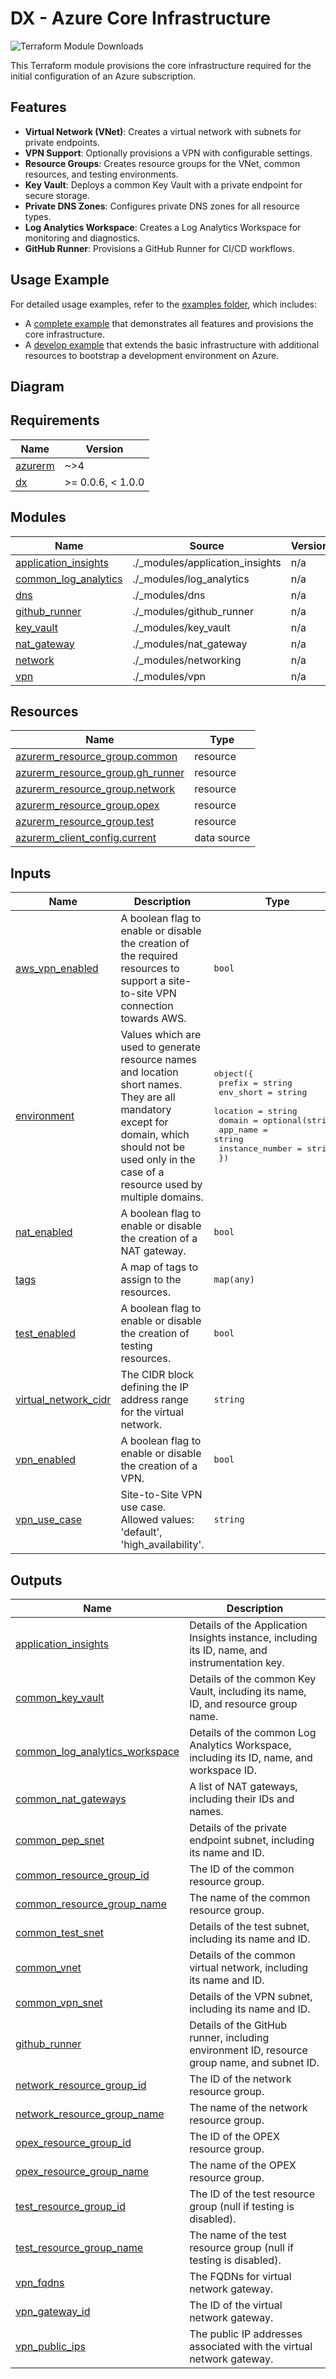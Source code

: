 # DX - Azure Core Infrastructure

![Terraform Module Downloads](https://img.shields.io/terraform/module/dm/pagopa-dx/azure-core-infra/azurerm?logo=terraform&label=downloads&cacheSeconds=5000&link=https%3A%2F%2Fregistry.terraform.io%2Fmodules%2Fpagopa-dx%2Fazure-core-infra%2Fazurerm%2Flatest)

This Terraform module provisions the core infrastructure required for the initial configuration of an Azure subscription.

## Features

- **Virtual Network (VNet)**: Creates a virtual network with subnets for private endpoints.
- **VPN Support**: Optionally provisions a VPN with configurable settings.
- **Resource Groups**: Creates resource groups for the VNet, common resources, and testing environments.
- **Key Vault**: Deploys a common Key Vault with a private endpoint for secure storage.
- **Private DNS Zones**: Configures private DNS zones for all resource types.
- **Log Analytics Workspace**: Creates a Log Analytics Workspace for monitoring and diagnostics.
- **GitHub Runner**: Provisions a GitHub Runner for CI/CD workflows.

## Usage Example

For detailed usage examples, refer to the [examples folder](https://github.com/pagopa-dx/terraform-azurerm-azure-core-infra/tree/main/example), which includes:

- A [complete example](https://github.com/pagopa-dx/terraform-azurerm-azure-core-infra/tree/main/example/complete) that demonstrates all features and provisions the core infrastructure.
- A [develop example](https://github.com/pagopa-dx/terraform-azurerm-azure-core-infra/tree/main/example/develop) that extends the basic infrastructure with additional resources to bootstrap a development environment on Azure.

## Diagram
<!-- BEGIN_TF_GRAPH -->
<!-- END_TF_GRAPH -->

<!-- BEGIN_TF_DOCS -->
## Requirements

| Name | Version |
|------|---------|
| <a name="requirement_azurerm"></a> [azurerm](#requirement\_azurerm) | ~>4 |
| <a name="requirement_dx"></a> [dx](#requirement\_dx) | >= 0.0.6, < 1.0.0 |

## Modules

| Name | Source | Version |
|------|--------|---------|
| <a name="module_application_insights"></a> [application\_insights](#module\_application\_insights) | ./_modules/application_insights | n/a |
| <a name="module_common_log_analytics"></a> [common\_log\_analytics](#module\_common\_log\_analytics) | ./_modules/log_analytics | n/a |
| <a name="module_dns"></a> [dns](#module\_dns) | ./_modules/dns | n/a |
| <a name="module_github_runner"></a> [github\_runner](#module\_github\_runner) | ./_modules/github_runner | n/a |
| <a name="module_key_vault"></a> [key\_vault](#module\_key\_vault) | ./_modules/key_vault | n/a |
| <a name="module_nat_gateway"></a> [nat\_gateway](#module\_nat\_gateway) | ./_modules/nat_gateway | n/a |
| <a name="module_network"></a> [network](#module\_network) | ./_modules/networking | n/a |
| <a name="module_vpn"></a> [vpn](#module\_vpn) | ./_modules/vpn | n/a |

## Resources

| Name | Type |
|------|------|
| [azurerm_resource_group.common](https://registry.terraform.io/providers/hashicorp/azurerm/latest/docs/resources/resource_group) | resource |
| [azurerm_resource_group.gh_runner](https://registry.terraform.io/providers/hashicorp/azurerm/latest/docs/resources/resource_group) | resource |
| [azurerm_resource_group.network](https://registry.terraform.io/providers/hashicorp/azurerm/latest/docs/resources/resource_group) | resource |
| [azurerm_resource_group.opex](https://registry.terraform.io/providers/hashicorp/azurerm/latest/docs/resources/resource_group) | resource |
| [azurerm_resource_group.test](https://registry.terraform.io/providers/hashicorp/azurerm/latest/docs/resources/resource_group) | resource |
| [azurerm_client_config.current](https://registry.terraform.io/providers/hashicorp/azurerm/latest/docs/data-sources/client_config) | data source |

## Inputs

| Name | Description | Type | Default | Required |
|------|-------------|------|---------|:--------:|
| <a name="input_aws_vpn_enabled"></a> [aws\_vpn\_enabled](#input\_aws\_vpn\_enabled) | A boolean flag to enable or disable the creation of the required resources to support a site-to-site VPN connection towards AWS. | `bool` | `false` | no |
| <a name="input_environment"></a> [environment](#input\_environment) | Values which are used to generate resource names and location short names. They are all mandatory except for domain, which should not be used only in the case of a resource used by multiple domains. | <pre>object({<br/>    prefix          = string<br/>    env_short       = string<br/>    location        = string<br/>    domain          = optional(string)<br/>    app_name        = string<br/>    instance_number = string<br/>  })</pre> | n/a | yes |
| <a name="input_nat_enabled"></a> [nat\_enabled](#input\_nat\_enabled) | A boolean flag to enable or disable the creation of a NAT gateway. | `bool` | `false` | no |
| <a name="input_tags"></a> [tags](#input\_tags) | A map of tags to assign to the resources. | `map(any)` | n/a | yes |
| <a name="input_test_enabled"></a> [test\_enabled](#input\_test\_enabled) | A boolean flag to enable or disable the creation of testing resources. | `bool` | `false` | no |
| <a name="input_virtual_network_cidr"></a> [virtual\_network\_cidr](#input\_virtual\_network\_cidr) | The CIDR block defining the IP address range for the virtual network. | `string` | `"10.0.0.0/16"` | no |
| <a name="input_vpn_enabled"></a> [vpn\_enabled](#input\_vpn\_enabled) | A boolean flag to enable or disable the creation of a VPN. | `bool` | `false` | no |
| <a name="input_vpn_use_case"></a> [vpn\_use\_case](#input\_vpn\_use\_case) | Site-to-Site VPN use case. Allowed values: 'default', 'high\_availability'. | `string` | `"default"` | no |

## Outputs

| Name | Description |
|------|-------------|
| <a name="output_application_insights"></a> [application\_insights](#output\_application\_insights) | Details of the Application Insights instance, including its ID, name, and instrumentation key. |
| <a name="output_common_key_vault"></a> [common\_key\_vault](#output\_common\_key\_vault) | Details of the common Key Vault, including its name, ID, and resource group name. |
| <a name="output_common_log_analytics_workspace"></a> [common\_log\_analytics\_workspace](#output\_common\_log\_analytics\_workspace) | Details of the common Log Analytics Workspace, including its ID, name, and workspace ID. |
| <a name="output_common_nat_gateways"></a> [common\_nat\_gateways](#output\_common\_nat\_gateways) | A list of NAT gateways, including their IDs and names. |
| <a name="output_common_pep_snet"></a> [common\_pep\_snet](#output\_common\_pep\_snet) | Details of the private endpoint subnet, including its name and ID. |
| <a name="output_common_resource_group_id"></a> [common\_resource\_group\_id](#output\_common\_resource\_group\_id) | The ID of the common resource group. |
| <a name="output_common_resource_group_name"></a> [common\_resource\_group\_name](#output\_common\_resource\_group\_name) | The name of the common resource group. |
| <a name="output_common_test_snet"></a> [common\_test\_snet](#output\_common\_test\_snet) | Details of the test subnet, including its name and ID. |
| <a name="output_common_vnet"></a> [common\_vnet](#output\_common\_vnet) | Details of the common virtual network, including its name and ID. |
| <a name="output_common_vpn_snet"></a> [common\_vpn\_snet](#output\_common\_vpn\_snet) | Details of the VPN subnet, including its name and ID. |
| <a name="output_github_runner"></a> [github\_runner](#output\_github\_runner) | Details of the GitHub runner, including environment ID, resource group name, and subnet ID. |
| <a name="output_network_resource_group_id"></a> [network\_resource\_group\_id](#output\_network\_resource\_group\_id) | The ID of the network resource group. |
| <a name="output_network_resource_group_name"></a> [network\_resource\_group\_name](#output\_network\_resource\_group\_name) | The name of the network resource group. |
| <a name="output_opex_resource_group_id"></a> [opex\_resource\_group\_id](#output\_opex\_resource\_group\_id) | The ID of the OPEX resource group. |
| <a name="output_opex_resource_group_name"></a> [opex\_resource\_group\_name](#output\_opex\_resource\_group\_name) | The name of the OPEX resource group. |
| <a name="output_test_resource_group_id"></a> [test\_resource\_group\_id](#output\_test\_resource\_group\_id) | The ID of the test resource group (null if testing is disabled). |
| <a name="output_test_resource_group_name"></a> [test\_resource\_group\_name](#output\_test\_resource\_group\_name) | The name of the test resource group (null if testing is disabled). |
| <a name="output_vpn_fqdns"></a> [vpn\_fqdns](#output\_vpn\_fqdns) | The FQDNs for virtual network gateway. |
| <a name="output_vpn_gateway_id"></a> [vpn\_gateway\_id](#output\_vpn\_gateway\_id) | The ID of the virtual network gateway. |
| <a name="output_vpn_public_ips"></a> [vpn\_public\_ips](#output\_vpn\_public\_ips) | The public IP addresses associated with the virtual network gateway. |
<!-- END_TF_DOCS -->

